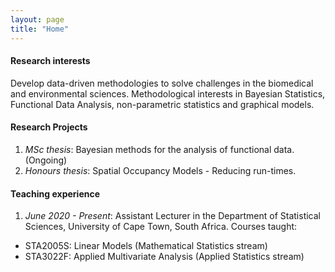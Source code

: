 ```yaml
---
layout: page
title: "Home"
---
```


#### Research interests

Develop data-driven methodologies to solve challenges in the biomedical and environmental sciences. Methodological interests in
Bayesian Statistics, Functional Data Analysis, non-parametric statistics and graphical models.

#### Research Projects
1. *MSc thesis*: Bayesian methods for the analysis of functional data. (Ongoing)
2. *Honours thesis*: Spatial Occupancy Models - Reducing run-times.

#### Teaching experience

1. *June 2020 - Present*: Assistant Lecturer in the Department of Statistical Sciences, University of Cape Town, South Africa. Courses taught:
  * STA2005S: Linear Models (Mathematical Statistics stream)
  * STA3022F: Applied Multivariate Analysis (Applied Statistics stream)


